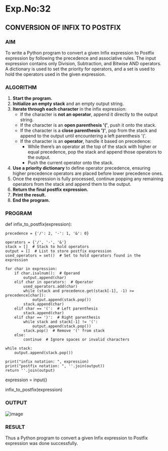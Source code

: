 # Exp.No:32  
## CONVERSION OF INFIX TO POSTFIX

### AIM  
To write a Python program to convert a given Infix expression to Postfix expression by following the precedence and associative rules. The input expression contains only Division, Subtraction, and Bitwise AND operators. A dictionary is used to set the priority for operators, and a set is used to hold the operators used in the given expression.


### ALGORITHM

1. **Start the program.**
2. **Initialize an empty stack** and an empty output string.
3. **Iterate through each character** in the infix expression:
   - If the character is **not an operator**, append it directly to the output string.
   - If the character is an **open parenthesis '('**, push it onto the stack.
   - If the character is a **close parenthesis ')'**, pop from the stack and append to the output until encountering a left parenthesis '('.
   - If the character is an **operator**, handle it based on precedence:
     - While there’s an operator at the top of the stack with higher or equal precedence, pop the stack and append those operators to the output.
     - Push the current operator onto the stack.
4. **Use a priority dictionary** to define operator precedence, ensuring higher precedence operators are placed before lower precedence ones.
5. Once the expression is fully processed, continue popping any remaining operators from the stack and append them to the output.
6. **Return the final postfix expression.**
7. **Print the result.**
8. **End the program.**


### PROGRAM

def infix_to_postfix(expression):

    precedence = {'/': 2, '-': 1, '&': 0}  
    
    operators = {'/', '-', '&'}  
    stack = []  # Stack to hold operators
    output = []  # List to store postfix expression
    used_operators = set()  # Set to hold operators found in the expression

    for char in expression:
        if char.isalnum():  # Operand
            output.append(char)
        elif char in operators:  # Operator
            used_operators.add(char)
            while (stack and precedence.get(stack[-1], -1) >= precedence[char]):
                output.append(stack.pop())
            stack.append(char)
        elif char == '(':  # Left parenthesis
            stack.append(char)
        elif char == ')':  # Right parenthesis
            while stack and stack[-1] != '(':
                output.append(stack.pop())
            stack.pop()  # Remove '(' from stack
        else:
            continue  # Ignore spaces or invalid characters

    while stack:
        output.append(stack.pop())

    print("infix notation: ", expression)
    print("postfix notation: ", ''.join(output))
    return ''.join(output)

expression = input()

infix_to_postfix(expression)



### OUTPUT
![image](https://github.com/user-attachments/assets/1f232d9a-6527-4cd7-90dd-4059ee0fb225)



### RESULT
Thus a Python program to convert a given Infix expression to Postfix expression was done successfully.
